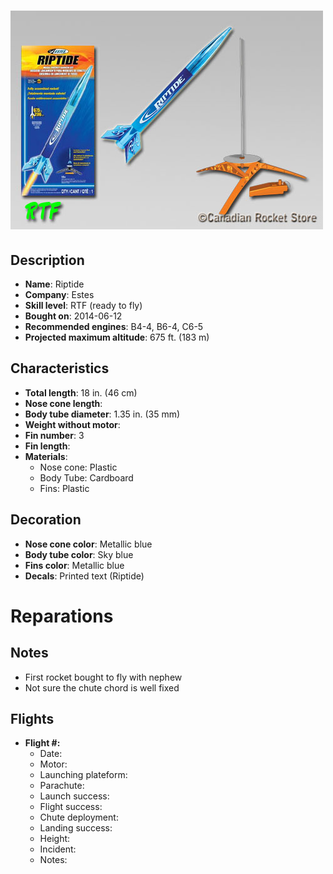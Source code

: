 # ![Estes Riptide](images/estes-riptide.jpg)

## Description

- **Name**: Riptide
- **Company**: Estes
- **Skill level**: RTF (ready to fly)
- **Bought on**: 2014-06-12
- **Recommended engines**: B4-4, B6-4, C6-5
- **Projected maximum altitude**: 675 ft. (183 m)

## Characteristics

- **Total length**: 18 in. (46 cm)
- **Nose cone length**: 
- **Body tube diameter**: 1.35 in. (35 mm)
- **Weight without motor**: 
- **Fin number**: 3
- **Fin length**: 
- **Materials**:
  - Nose cone: Plastic
  - Body Tube: Cardboard
  - Fins: Plastic

## Decoration

- **Nose cone color**: Metallic blue
- **Body tube color**: Sky blue
- **Fins color**: Metallic blue
- **Decals**: Printed text (Riptide)

# Reparations

## Notes

- First rocket bought to fly with nephew
- Not sure the chute chord is well fixed

## Flights

- **Flight #:**
  - Date: 
  - Motor: 
  - Launching plateform: 
  - Parachute: 
  - Launch success: 
  - Flight success: 
  - Chute deployment: 
  - Landing success: 
  - Height: 
  - Incident: 
  - Notes: 

